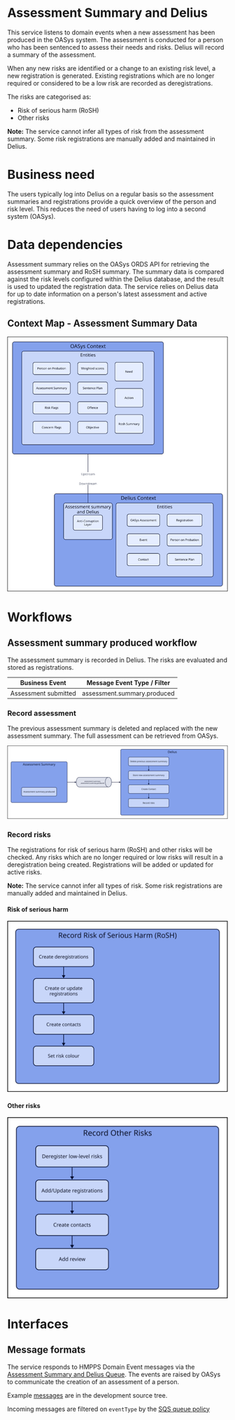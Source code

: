 # Assessment Summary and Delius

This service listens to domain events when a new assessment has been produced in the OASys system. The assessment is conducted for a person who has been sentenced to assess their needs and risks. Delius will record a summary of the assessment.

When any new risks are identified or a change to an existing risk level, a new registration is generated. Existing registrations which are no longer required or considered to be a low risk are recorded as deregistrations.

The risks are categorised as:

* Risk of serious harm (RoSH)
* Other risks

**Note:** The service cannot infer all types of risk from the assessment summary. Some risk registrations are manually added and maintained in Delius.

# Business need

The users typically log into Delius on a regular basis so the assessment summaries and registrations provide a quick overview of the person and risk level. This reduces the need of users having to log into a second system (OASys).


# Data dependencies

Assessment summary relies on the OASys ORDS API for retrieving the assessment summary and RoSH summary. The summary data is compared against the risk levels configured within the Delius database, and the result is used to updated the registration data. The service relies on Delius data for up to date information on a person's latest assessment and active registrations.

## Context Map - Assessment Summary Data

![](./tech-docs/source/img/assessment-summary-context-map.svg)

# Workflows

## Assessment summary produced workflow
The assessment summary is recorded in Delius. The risks are evaluated and stored as registrations.

| Business Event        | Message Event Type / Filter  |
| --------------------- | ---------------------------- |
| Assessment submitted  | assessment.summary.produced  |

### Record assessment
The previous assessment summary is deleted and replaced with the new assessment summary. The full assessment can be retrieved from OASys.

![](./tech-docs/source/img/assessment-summary-assessment-submitted.svg)

### Record risks
The registrations for risk of serious harm (RoSH) and other risks will be checked. Any risks which are no longer required or low risks will result in a deregistration being created. Registrations will be added or updated for active risks.

**Note:** The service cannot infer all types of risk. Some risk registrations are manually added and maintained in Delius.

#### Risk of serious harm

![](./tech-docs/source/img/assessment-summary-record-rosh.svg)


#### Other risks

![](./tech-docs/source/img/assessment-summary-record-other-risks.svg)

# Interfaces

## Message formats

The service responds to HMPPS Domain Event messages via the [Assessment Summary and Delius Queue](https://github.com/ministryofjustice/cloud-platform-environments/blob/main/namespaces/live.cloud-platform.service.justice.gov.uk/hmpps-probation-integration-services-prod/resources/assessment-summary-and-delius-queue.tf). The events are raised by OASys to communicate the creation of an assessment of a person.

Example [messages](./src/dev/resources/messages/) are in the development source tree.

Incoming messages are filtered on `eventType` by the [SQS queue policy](https://github.com/ministryofjustice/cloud-platform-environments/blob/main/namespaces/live.cloud-platform.service.justice.gov.uk/hmpps-probation-integration-services-prod/resources/assessment-summary-and-delius-queue.tf)